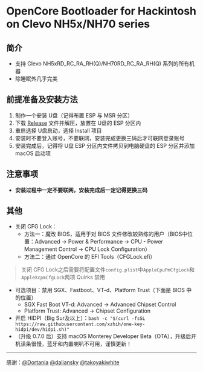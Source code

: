 # OpenCore Bootloader for Hackintosh on Clevo NH5x/NH70 series

## 简介
+ 支持 Clevo NH5xRD_RC_RA_RH(Q)/NH70RD_RC_RA_RH(Q) 系列的所有机器
+  除睡眠外几乎完美

## 前提准备及安装方法
1. 制作一个安装 U盘（记得布置 ESP 与 MSR 分区）
2. 下载 [Release](https://github.com/MichaelPan1026/Clevo-NH50-NH70-Hackintosh/releases) 文件并解压，放置在 U盘的 ESP 分区内
3. 重启选择 U盘启动，选择 Install 项目
4. 安装时不要登入账号，不要联网，安装完成更换三码后才可联网登录账号
5. 安装完成后，记得将 U盘 ESP 分区内文件拷贝到电脑硬盘的 ESP 分区并添加 macOS 启动项

## 注意事项
+ **安装过程中一定不要联网，安装完成后一定记得更换三码**

## 其他
+ 关闭 CFG Lock：
    - 方法一：魔改 BIOS，适用于对 BIOS 文件修改较熟练的用户（BIOS中位置：Advanced -> Power & Performance -> CPU - Power Management Control -> CPU Lock Configuration）
    - 方法二：通过 OpenCore 的 EFI Tools（CFGLock.efi）

>关闭 CFG Lock之后需要将配置文件`config.plist`中`AppleCpuPmCfgLock`和`AppleXcpmCfgLock`两项 Quirks 禁用

+ 可选项目：禁用 SGX、Fastboot、VT-d、Platform Trust（下面是 BIOS 中的位置）
  - SGX Fast Boot VT-d: Advanced -> Advanced Chipset Control
  - Platform Trust: Advanced -> Chipset Configuration
+ 开启 HIDPI（Big Sur及以上）：`bash -c "$(curl -fsSL https://raw.githubusercontent.com/xzhih/one-key-hidpi/dev/hidpi.sh)"`
+ （升级 0.7.0 后）支持 macOS Monterey Developer Beta（OTA），升级后开机读条很慢，蓝牙和内置喇叭不可用，谨慎更新！

-----------------------------------------

感谢：[@Dortania](https://github.com/dortania) [@daliansky](https://github.com/daliansky) [@takoyakiwhite](https://github.com/takoyakiwhite)